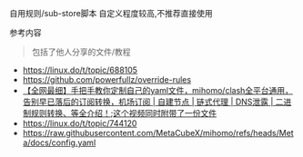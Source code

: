 自用规则/sub-store脚本
自定义程度较高,不推荐直接使用


参考内容
> 包括了他人分享的文件/教程


- https://linux.do/t/topic/688105
- https://github.com/powerfullz/override-rules
- [【全网最细】手把手教你定制自己的yaml文件，mihomo/clash全平台通用，告别早已落后的订阅转换，机场订阅 | 自建节点 | 链式代理 | DNS泄露 | 二进制规则转换、等全介绍！](https://www.youtube.com/watch?v=eUqf3lOhFSw);[这个视频同时附带了一份文件](https://raw.githubusercontent.com/qichiyuhub/rule/refs/heads/main/config/mihomo/config.yaml)
- https://linux.do/t/topic/744120
- https://raw.githubusercontent.com/MetaCubeX/mihomo/refs/heads/Meta/docs/config.yaml